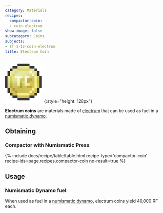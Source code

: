 ```yaml
---
category: Materials
recipes:
  compactor-coin:
  - coin-electrum
show-image: false
subcategory: Coins
subjects:
- tf-1-12-coin-electrum
title: Electrum Coin
---
```


![Electrum coin](/assets/images/docs/1.12/thermal-foundation/coin-electrum.png){:style="height: 128px"}


**Electrum coins** are materials made of [electrum](../electrum-ingot/) that
can be used as fuel in a [numismatic dynamo](../../thermal-expansion/numismatic-dynamo/).


Obtaining
---------

### Compactor with Numismatic Press
{% include docs/recipe/table/table.html recipe-type='compactor-coin' recipe-ids=page.recipes.compactor-coin no-result=true %}


Usage
-----

### Numismatic Dynamo fuel
When used as fuel in a [numismatic dynamo](../../thermal-expansion/numismatic-dynamo/), electrum
coins yield 40,000 RF each.
